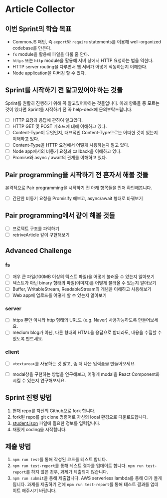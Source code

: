 # Article Collector

## 이번 Sprint의 학습 목표

- CommonJS 패턴, 즉 `export`와 `require` statements를 이용해 well-organized codebase를 만든다.
- `fs` module을 활용해 파일을 다룰 줄 안다.
- `https` 또는 `http` module을 활용해 서버 상에서 HTTP 요청하는 법을 익힌다.
- HTTP server routing을 다루면서 웹 서버가 어떻게 작동하는지 이해한다.
- Node application을 디버깅 할 수 있다.


## Sprint를 시작하기 전 알고있어야 하는 것들

Sprint를 원활히 진행하기 위해 꼭 알고있어야하는 것들입니다.
아래 항목들 중 모르는 것이 있다면 Sprint를 시작하기 전 꼭 help-desk에 문의부탁드립니다.

- [ ] HTTP 요청과 응답에 관하여 알고있다.
- [ ] HTTP GET 및 POST 메소드에 대해 이해하고 있다.
- [ ] Content-Type이 무엇인지, 대표적인 Content-Type으로는 어떠한 것이 있는지 이해하고 있다.
- [ ] Content-Type을 HTTP 요청에서 어떻게 사용하는지 알고 있다.
- [ ] Node app에서의 비동기 요청과 callback을 이해하고 있다.
- [ ] Promise와 async / await의 관계를 이해하고 있다.

## Pair programming을 시작하기 전 혼자서 해볼 것들

본격적으로 Pair programming을 시작하기 전 아래 항목들을 먼저 확인해봅니다.

- [ ] 간단한 비동기 요청을 Promisify 해보고, async/await 형태로 바꿔보기

## Pair programming에서 같이 해볼 것들

- [ ] 프로젝트 구조를 파악하기
- [ ] retriveArticle 같이 구현해보기

## Advanced Challenge
### fs 
- [ ] 매우 큰 파일(100MB 이상의 텍스트 파일)을 어떻게 불러올 수 있는지 알아보기
- [ ] 텍스트가 아닌 binary 형태의 파일(이미지)를 어떻게 불러올 수 있는지 알아보기
- [ ] Buffer, WritableStream, ReadableStream의 개념을 이해하고 사용해보기
- [ ] Web app에 업로드를 어떻게 할 수 있는지 알아보기

### server
- [ ] https 뿐만 아니라 http 형태의 URL도 (e.g. Naver) 사용가능하도록 만들어보세요.
- [ ] medium blog가 아닌, 다른 형태의 HTML을 응답으로 받더라도, 내용을 수집할 수 있도록 만드세요.

### client
- [ ] `<textarea>`를 사용하는 것 말고, 좀 더 나은 입력폼을 만들어보세요.
- [ ] modal창을 구현하는 방법을 연구해보고, 어떻게 modal을 React Component화 시킬 수 있는지 연구해보세요.


## Sprint 진행 방법

1. 현재 repo를 자신의 Github으로 fork 합니다.
2. fork된 repo를 git clone 명령어로 자신의 local 환경으로 다운로드합니다.
3. [student.json](student.json) 파일에 필요한 정보를 입력합니다.
4. 재밌게 coding을 시작합니다.

## 제출 방법
1. `npm run test`를 통해 작성된 코드를 테스트 합니다.
2. `npm run test-report`를 통해 테스트 결과를 업데이트 합니다. `npm run test-report`를 하지 않은 경우, 과제가 제출되지 않습니다.
3. `npm run submit`을 통해 제출합니다. AWS serverless lambda를 통해 CI가 돌게 됩니다. 과제를 제출하기 전에 `npm run test-report`를 통해 테스트 결과를 업데이트 해주시기 바랍니다.
